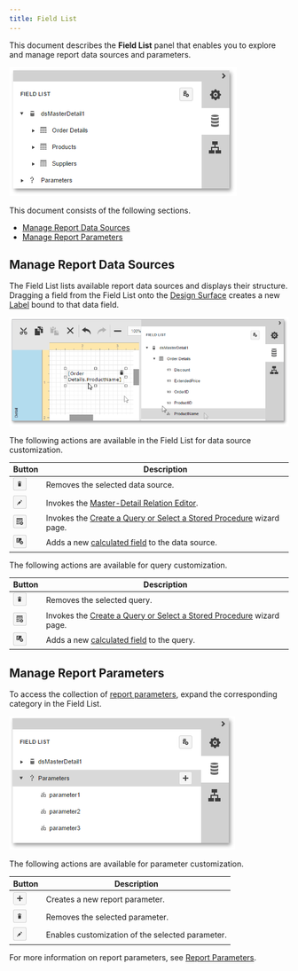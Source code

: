 ```yaml
---
title: Field List
---
```

This document describes the **Field List** panel that enables you to explore and manage report data sources and parameters.

![web-designer-field-list](../../../images/Img24630.png)

This document consists of the following sections.
* [Manage Report Data Sources](#datasources)
* [Manage Report Parameters](#reportparameters)

## <a name="datasources"/>Manage Report Data Sources
The Field List lists available report data sources and displays their structure. Dragging a field from the Field List onto the [Design Surface](../../../../interface-elements-for-web/articles/report-designer/interface-elements/design-surface.md) creates a new [Label](../../../../interface-elements-for-web/articles/report-designer/report-elements/report-controls.md) bound to that data field.

![web-designer-field-list-adding-bound-control](../../../images/Img24631.png)

The following actions are available in the Field List for data source customization.

| Button | Description |
|---|---|
| ![web-designer-field-list-data-source-delete](../../../images/Img125719.png) | Removes the selected data source. |
| ![web-designer-field-list-data-source-edit-relationships](../../../images/Img125720.png) | Invokes the [Master-Detail Relation Editor](../../../../interface-elements-for-web/articles/report-designer/interface-elements/master-detail-relation-editor.md). |
| ![web-designer-field-list-data-source-add-query](../../../images/Img125721.png) | Invokes the [Create a Query or Select a Stored Procedure](../../../../interface-elements-for-web/articles/report-designer/wizards/sql-data-source-wizard/editing-an-existing-data-source/create-a-query-or-select-a-stored-procedure.md) wizard page. |
| ![web-designer-field-list-data-source-add-calculated-field](../../../images/Img125722.png) | Adds a new [calculated field](../../../../interface-elements-for-web/articles/report-designer/creating-reports/providing-data/calculated-fields.md) to the data source. |

The following actions are available for query customization.

| Button | Description |
|---|---|
| ![web-designer-field-list-data-source-delete](../../../images/Img125719.png) | Removes the selected query. |
| ![web-designer-field-list-data-source-add-query](../../../images/Img125721.png) | Invokes the [Create a Query or Select a Stored Procedure](../../../../interface-elements-for-web/articles/report-designer/wizards/sql-data-source-wizard/editing-an-existing-data-source/create-a-query-or-select-a-stored-procedure.md) wizard page. |
| ![web-designer-field-list-data-source-add-calculated-field](../../../images/Img125722.png) | Adds a new [calculated field](../../../../interface-elements-for-web/articles/report-designer/creating-reports/providing-data/calculated-fields.md) to the query. |

## <a name="reportparameters"/>Manage Report Parameters
To access the collection of [report parameters](../../../../interface-elements-for-web/articles/report-designer/creating-reports/providing-data/report-parameters.md), expand the corresponding category in the Field List.

![web-designer-field-list-report-parameters](../../../images/Img125916.png)

The following actions are available for parameter customization.

| Button | Description |
|---|---|
| ![web-designer-report-wizard-button-query-add](../../../images/Img125709.png) | Creates a new report parameter. |
| ![web-designer-field-list-data-source-delete](../../../images/Img125719.png) | Removes the selected parameter. |
| ![web-designer-field-list-data-source-edit-relationships](../../../images/Img125720.png) | Enables customization of the selected parameter. |

For more information on report parameters, see [Report Parameters](../../../../interface-elements-for-web/articles/report-designer/creating-reports/providing-data/report-parameters.md).